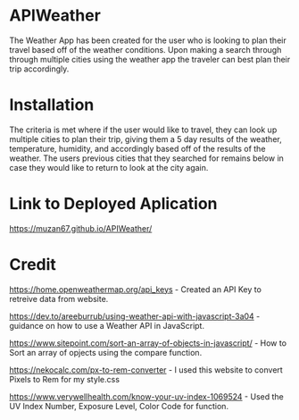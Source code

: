 # APIWeather
The Weather App has been created for the user who is looking to plan their travel based off of the weather conditions. Upon making a search through through multiple cities using the weather app the traveler can best plan their trip accordingly.

# Installation
The criteria is met where if the user would like to travel, they can look up multiple cities to plan their trip, giving them a 5 day results of the weather, temperature, humidity, and accordingly based off of the results of the weather. The users previous cities that they searched for remains below in case they would like to return to look at the city again. 
# Link to Deployed Aplication
https://muzan67.github.io/APIWeather/

# Credit
https://home.openweathermap.org/api_keys - Created an API Key to retreive data from website. 

https://dev.to/areeburrub/using-weather-api-with-javascript-3a04 - guidance on how to use a Weather API in JavaScript.

https://www.sitepoint.com/sort-an-array-of-objects-in-javascript/ - How to Sort an array of opjects using the compare function. 

https://nekocalc.com/px-to-rem-converter - I used this website to convert Pixels to Rem for my style.css

https://www.verywellhealth.com/know-your-uv-index-1069524 - Used the UV Index Number, Exposure Level, Color Code for function. 